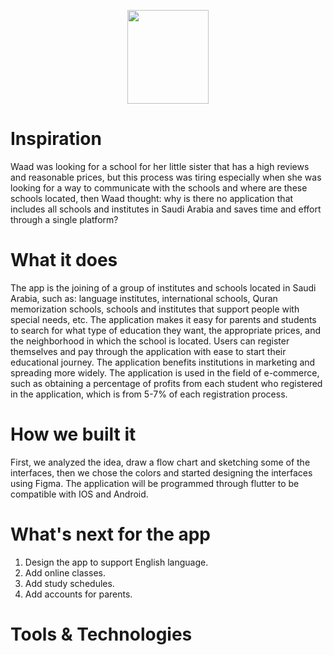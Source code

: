 <p align="center"><img src="https://user-images.githubusercontent.com/85819577/191264787-dcaa4d25-6cf2-483e-a2b1-d00d07de3b68.png" width="130" height="150"/></p>


# Inspiration

Waad was looking for a school for her little sister that has a high reviews and reasonable prices, but this process was tiring especially when she was looking for a way to communicate with the schools and where are these schools located, then Waad thought: why is there no application that includes all schools and institutes in Saudi Arabia and saves time and effort through a single platform?


# What it does
The app is the joining of a group of institutes and schools located in Saudi Arabia, such as: language institutes, international schools,  Quran memorization schools, schools and institutes that support people with special needs, etc. 
The application makes it easy for parents and students to search for what type of education they want, the appropriate prices, and the neighborhood in which the school is located.
Users can register themselves and pay through the application with ease to start their educational journey. The application benefits institutions in marketing and spreading more widely. 
The application is used in the field of e-commerce, such as obtaining a percentage of profits from each student who registered in the application, which is from 5-7% of each registration process.

# How we built it
First, we analyzed the idea, draw a flow chart and sketching some of the interfaces, then we chose the colors and started designing the interfaces using Figma.
The application will be programmed through flutter to be compatible with IOS and Android.

# What's next for the app
1. Design the app to support English language.
2. Add online classes.
3. Add study schedules.
4. Add accounts for parents.

# Tools & Technologies
